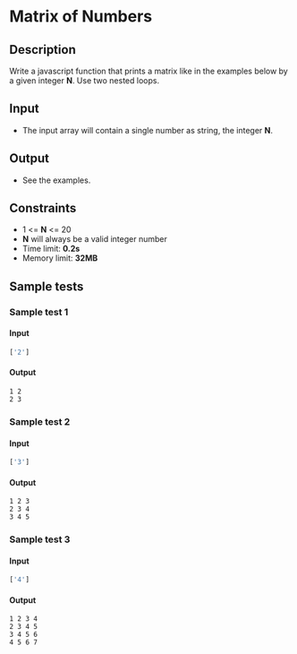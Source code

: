 # Matrix of Numbers

## Description
Write a javascript function that prints a matrix like in the examples below by a given integer **N**. Use two nested loops.

## Input
- The input array will contain a single number as string, the integer **N**.

## Output
- See the examples.

## Constraints
- 1 <= **N** <= 20
- **N** will always be a valid integer number
- Time limit: **0.2s**
- Memory limit: **32MB**

## Sample tests

### Sample test 1

#### Input
```js
['2']
```

#### Output
```
1 2
2 3
```

### Sample test 2

#### Input
```js
['3']
```

#### Output
```
1 2 3
2 3 4
3 4 5
```

### Sample test 3

#### Input
```js
['4']
```

#### Output
```
1 2 3 4
2 3 4 5
3 4 5 6
4 5 6 7
```

